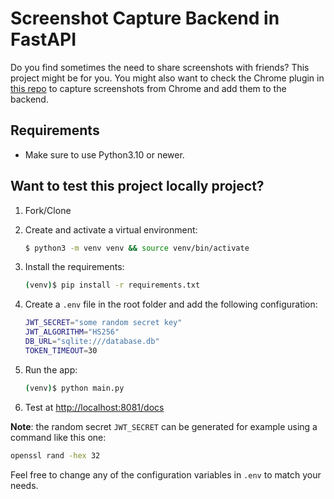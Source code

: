 # Screenshot Capture Backend in FastAPI

Do you find sometimes the need to share screenshots with friends? This project
might be for you. You might also want to check the Chrome plugin in
[this repo](https://github.com/sebasutp/screenshot-capture) to capture
screenshots from Chrome and add them to the backend.

## Requirements

* Make sure to use Python3.10 or newer.

## Want to test this project locally project?

1. Fork/Clone

2. Create and activate a virtual environment:

    ```sh
    $ python3 -m venv venv && source venv/bin/activate
    ```

3. Install the requirements:

    ```sh
    (venv)$ pip install -r requirements.txt
    ```

4. Create a `.env` file in the root folder and add the following configuration:

    ```sh
    JWT_SECRET="some random secret key"
    JWT_ALGORITHM="HS256"
    DB_URL="sqlite:///database.db"
    TOKEN_TIMEOUT=30
    ```

5. Run the app:

    ```sh
    (venv)$ python main.py
    ```

6. Test at [http://localhost:8081/docs](http://localhost:8081/docs)

**Note**: the random secret `JWT_SECRET` can be generated for example 
using a command like this one:

```sh
openssl rand -hex 32
```

Feel free to change any of the configuration variables in `.env` to
match your needs.
